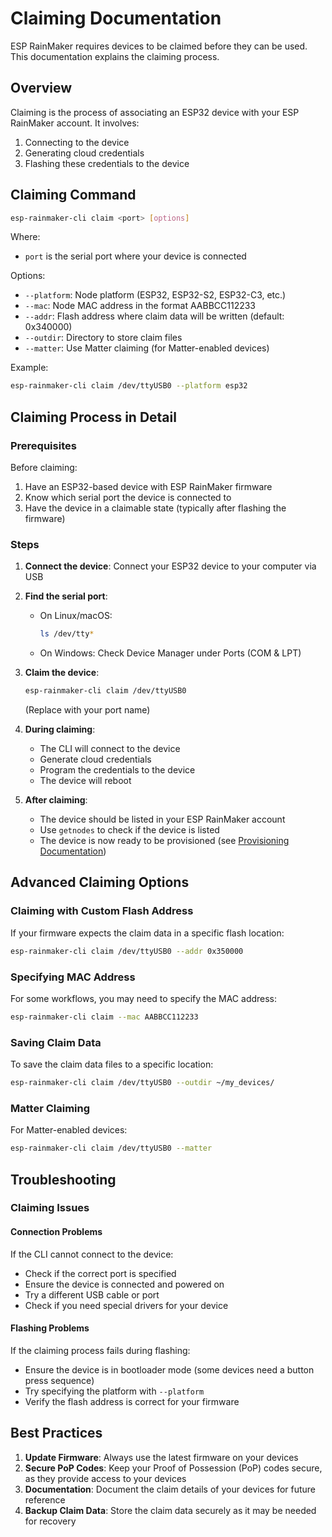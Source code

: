 # Claiming Documentation

ESP RainMaker requires devices to be claimed before they can be used. This documentation explains the claiming process.

## Overview

Claiming is the process of associating an ESP32 device with your ESP RainMaker account. It involves:
1. Connecting to the device
2. Generating cloud credentials
3. Flashing these credentials to the device

## Claiming Command

```bash
esp-rainmaker-cli claim <port> [options]
```

Where:
- `port` is the serial port where your device is connected

Options:
- `--platform`: Node platform (ESP32, ESP32-S2, ESP32-C3, etc.)
- `--mac`: Node MAC address in the format AABBCC112233
- `--addr`: Flash address where claim data will be written (default: 0x340000)
- `--outdir`: Directory to store claim files
- `--matter`: Use Matter claiming (for Matter-enabled devices)

Example:
```bash
esp-rainmaker-cli claim /dev/ttyUSB0 --platform esp32
```

## Claiming Process in Detail

### Prerequisites

Before claiming:
1. Have an ESP32-based device with ESP RainMaker firmware
2. Know which serial port the device is connected to
3. Have the device in a claimable state (typically after flashing the firmware)

### Steps

1. **Connect the device**: Connect your ESP32 device to your computer via USB

2. **Find the serial port**:
   - On Linux/macOS: 
     ```bash
     ls /dev/tty*
     ```
   - On Windows: Check Device Manager under Ports (COM & LPT)

3. **Claim the device**:
   ```bash
   esp-rainmaker-cli claim /dev/ttyUSB0
   ```
   (Replace with your port name)

4. **During claiming**:
   - The CLI will connect to the device
   - Generate cloud credentials
   - Program the credentials to the device
   - The device will reboot

5. **After claiming**:
   - The device should be listed in your ESP RainMaker account
   - Use `getnodes` to check if the device is listed
   - The device is now ready to be provisioned (see [Provisioning Documentation](./provisioning.md))

## Advanced Claiming Options

### Claiming with Custom Flash Address

If your firmware expects the claim data in a specific flash location:

```bash
esp-rainmaker-cli claim /dev/ttyUSB0 --addr 0x350000
```

### Specifying MAC Address

For some workflows, you may need to specify the MAC address:

```bash
esp-rainmaker-cli claim --mac AABBCC112233
```

### Saving Claim Data

To save the claim data files to a specific location:

```bash
esp-rainmaker-cli claim /dev/ttyUSB0 --outdir ~/my_devices/
```

### Matter Claiming

For Matter-enabled devices:

```bash
esp-rainmaker-cli claim /dev/ttyUSB0 --matter
```

## Troubleshooting

### Claiming Issues

#### Connection Problems

If the CLI cannot connect to the device:
- Check if the correct port is specified
- Ensure the device is connected and powered on
- Try a different USB cable or port
- Check if you need special drivers for your device

#### Flashing Problems

If the claiming process fails during flashing:
- Ensure the device is in bootloader mode (some devices need a button press sequence)
- Try specifying the platform with `--platform`
- Verify the flash address is correct for your firmware

## Best Practices

1. **Update Firmware**: Always use the latest firmware on your devices
2. **Secure PoP Codes**: Keep your Proof of Possession (PoP) codes secure, as they provide access to your devices
3. **Documentation**: Document the claim details of your devices for future reference
4. **Backup Claim Data**: Store the claim data securely as it may be needed for recovery 